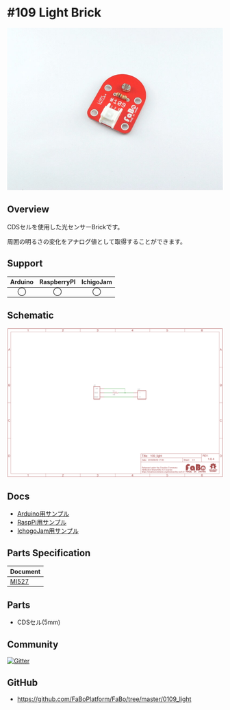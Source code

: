 # #109 Light Brick

![](./img/109_light.jpg)
<!--COLORME-->

## Overview
CDSセルを使用した光センサーBrickです。

周囲の明るさの変化をアナログ値として取得することができます。

## Support
|Arduino|RaspberryPI|IchigoJam|
|:--:|:--:|:--:|
|◯|◯|◯|

## Schematic
![](./img/109_light_sch.png)

## Docs

* [Arduino用サンプル](http://docs.fabo.io/fabo/arduino/brick_analog/109_brick_analog_light.html)
* [RaspPi用サンプル](http://docs.fabo.io/fabo/rasppi/brick_analog/109_brick_analog_light.html)
* [IchogoJam用サンプル](http://docs.fabo.io/fabo/ichigojam/brick_analog/109_brick_analog_light.html)

## Parts Specification
| Document |
|:--|
| [MI527](http://akizukidenshi.com/catalog/g/gI-00110/) |

## Parts
- CDSセル(5mm)

## Community
<a href="https://gitter.im/FaBoPlatform/Lobby" target="_blank"><img src="https://badges.gitter.im/gitterHQ/developers.svg" alt="Gitter"></a>

## GitHub
- https://github.com/FaBoPlatform/FaBo/tree/master/0109_light

